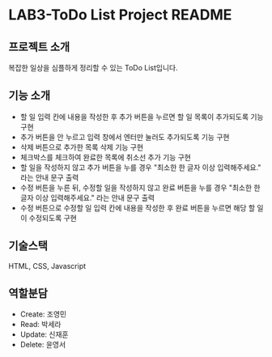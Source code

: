 LAB3-ToDo List Project README
================

프로젝트 소개
-------------
복잡한 일상을 심플하게 정리할 수 있는 ToDo List입니다.

기능 소개
----------
- 할 일 입력 칸에 내용을 작성한 후 추가 버튼을 누르면 할 일 목록이 추가되도록 기능 구현
- 추가 버튼을 안 누르고 입력 창에서 엔터만 눌러도 추가되도록 기능 구현
- 삭제 버튼으로 추가한 목록 삭제 기능 구현
- 체크박스를 체크하여 완료한 목록에 취소선 추가 기능 구현
- 할 일을 작성하지 않고 추가 버튼을 누를 경우 "최소한 한 글자 이상 입력해주세요." 라는 안내 문구 출력
- 수정 버튼을 누른 뒤, 수정할 일을 작성하지 않고 완료 버튼을 누를 경우 "최소한 한 글자 이상 입력해주세요." 라는 안내 문구 출력
- 수정 버튼으로 수정할 일 입력 칸에 내용을 작성한 후 완료 버튼을 누르면 해당 할 일이 수정되도록 구현


기술스택
-------------
HTML, CSS, Javascript


역할분담
-----------------
- Create: 조영민
- Read: 박세라
- Update: 신재훈
- Delete: 윤영서
